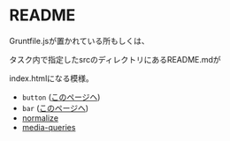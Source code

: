 # README

Gruntfile.jsが置かれている所もしくは、

タスク内で指定したsrcのディレクトリにあるREADME.mdが

index.htmlになる模様。

- `button` ([このページヘ](partial-button.html))
- `bar` ([このページヘ](partial-foo-button.html))
- [normalize](https://github.com/kristerkari/normalize.scss)
- [media-queries](http://paranoida.github.io/sass-mediaqueries/)


